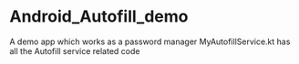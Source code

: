 # Android_Autofill_demo
A demo app which works as a password manager
MyAutofillService.kt has all the Autofill service related code
